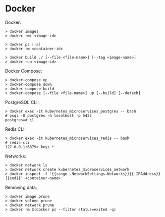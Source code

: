 # Docker

Docker:

```CMD
> docker images
> docker rmi <image-id>

> docker ps [-a]
> docker rm <container-id>

> docker build ./ [--file <file-name>] [--tag <image-name>]
> docker run <image-id>
```

Docker Compose:

```CMD
> docker-compose up
> docker-compose down
> docker-compose build
> docker-compose [--file <file-name>] up [--build] [--detach]
```

PostgreSQL CLI:

```CMD
> docker exec -it kubernetes_microservices_postgres -- bash
# psql -U postgres -h localhost -p 5432
postgres=# \l
```

Redis CLI:

```CMD
> docker exec -it kubernetes_microservices_redis -- bash
# redis-cli
127.0.0.1:6379> keys *
```

Networks:

```CMD
> docker network ls
> docker network create kubernetes_microservices_network
> docker inspect -f '{{range .NetworkSettings.Networks}}{{.IPAddress}}{{end}}' <container-name>
```

Removing data:

```CMD
> docker image prune
> docker volume prune
> docker network prune
> docker rm $(docker ps --filter status=exited -q)
```
